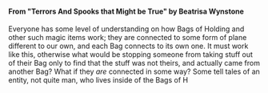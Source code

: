 
#### From "Terrors And Spooks that Might be True" by Beatrisa Wynstone
Everyone has some level of understanding on how Bags of Holding and other such magic items work; they are connected to some form of plane different to our own, and each Bag connects to its own one. It must work like this, otherwise what would be stopping someone from taking stuff out of their Bag only to find that the stuff was not theirs, and actually came from another Bag? What if they *are* connected in some way? Some tell tales of an entity, not quite man, who lives inside of the Bags of H